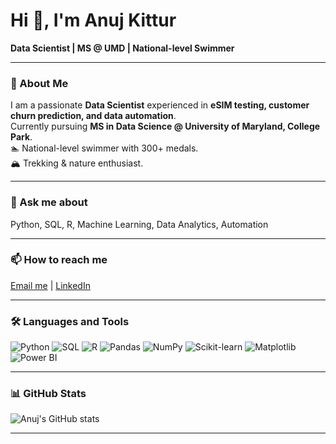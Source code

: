 # Hi 👋, I'm Anuj Kittur

**Data Scientist | MS @ UMD | National-level Swimmer**

---

### 🌱 About Me
I am a passionate **Data Scientist** experienced in **eSIM testing, customer churn prediction, and data automation**.  
Currently pursuing **MS in Data Science @ University of Maryland, College Park**.  
🏊 National-level swimmer with 300+ medals.  
🏔️ Trekking & nature enthusiast.  

---

### 💬 Ask me about
Python, SQL, R, Machine Learning, Data Analytics, Automation

---

### 📫 How to reach me
[Email me](mailto:akittur@umd.edu) | [LinkedIn](https://www.linkedin.com/in/anujkittur)

---

### 🛠 Languages and Tools
![Python](https://img.shields.io/badge/-Python-3776AB?style=flat-square&logo=python&logoColor=white)
![SQL](https://img.shields.io/badge/-SQL-4479A1?style=flat-square&logo=sql&logoColor=white)
![R](https://img.shields.io/badge/-R-276DC3?style=flat-square&logo=r&logoColor=white)
![Pandas](https://img.shields.io/badge/-Pandas-150458?style=flat-square&logo=pandas&logoColor=white)
![NumPy](https://img.shields.io/badge/-NumPy-013243?style=flat-square&logo=numpy&logoColor=white)
![Scikit-learn](https://img.shields.io/badge/-Scikit--learn-F7931E?style=flat-square&logo=scikit-learn&logoColor=white)
![Matplotlib](https://img.shields.io/badge/-Matplotlib-11557C?style=flat-square&logo=matplotlib&logoColor=white)
![Power BI](https://img.shields.io/badge/-PowerBI-F2C811?style=flat-square&logo=powerbi&logoColor=black)

---

### 📊 GitHub Stats
![Anuj's GitHub stats](https://github-readme-stats.vercel.app/api?username=anujkittur&show_icons=true&theme=radical)

---

